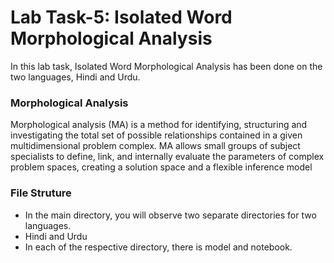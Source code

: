 # Lab Task-5: Isolated Word Morphological Analysis

In this lab task, Isolated Word Morphological Analysis has been done on the two languages, Hindi and Urdu.

### Morphological Analysis
Morphological analysis (MA) is a method for identifying, structuring and investigating the total set of possible relationships contained in a given multidimensional problem complex. MA allows small groups of subject specialists to define, link, and internally evaluate the parameters of complex problem spaces, creating a solution space and a flexible inference model
  
### File Struture
- In the main directory, you will observe two separate directories for two languages.
- Hindi and Urdu
- In each of the respective directory, there is model and notebook.
